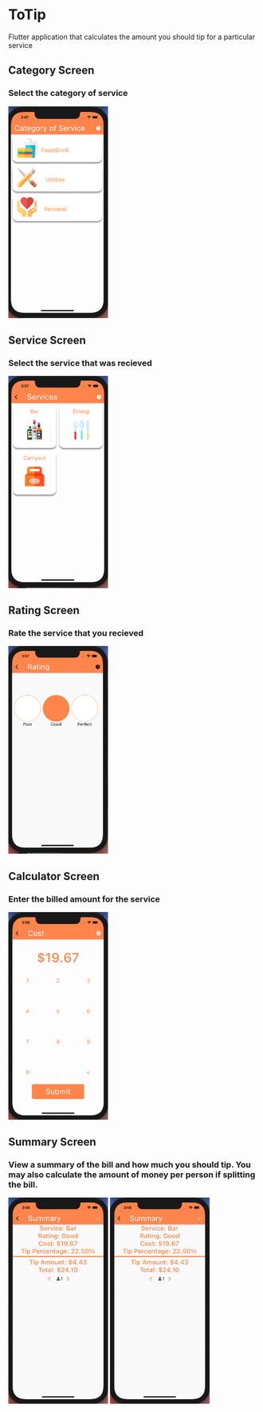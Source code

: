 # ToTip
Flutter application that calculates the amount you should tip for a particular service

## Category Screen
### Select the category of service
<img src="categories.png" width=200><br>

## Service Screen 
### Select the service that was recieved
<img src="services.png" width=200><br>

## Rating Screen 
### Rate the service that you recieved
<img src="rating.png" width=200><br>

## Calculator Screen 
### Enter the billed amount for the service
<img src="calculator.png" width=200><br>

## Summary Screen 
### View a summary of the bill and how much you should tip. You may also calculate the amount of money per person if splitting the bill. 
<img src="summary_1.png" width=200> <img src="summary_1.png" width=200><br>

